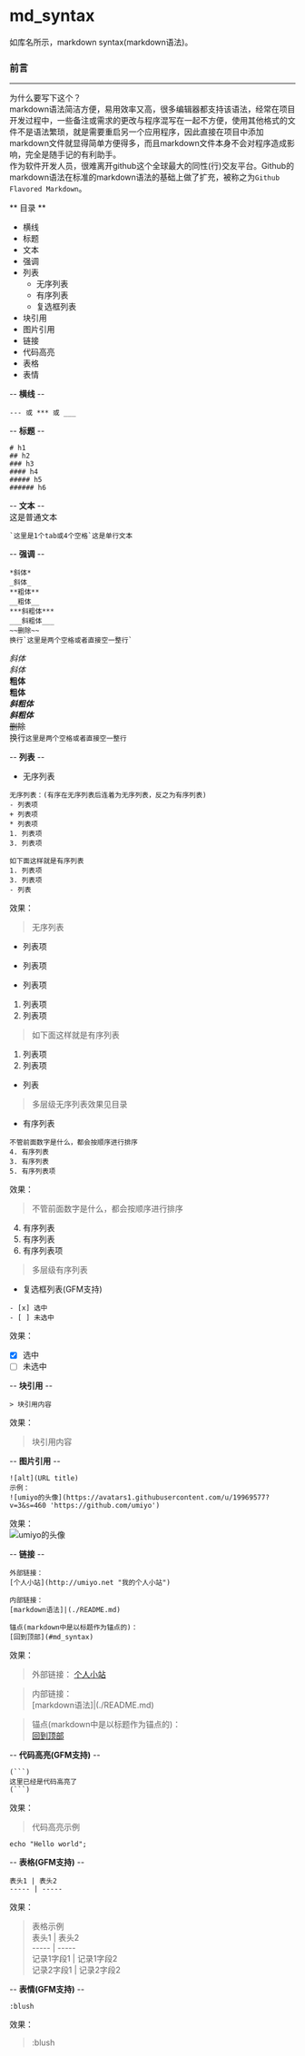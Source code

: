 # md_syntax
如库名所示，markdown syntax(markdown语法)。

### 前言
---
为什么要写下这个？  
    markdown语法简洁方便，易用效率又高，很多编辑器都支持该语法，经常在项目开发过程中，一些备注或需求的更改与程序混写在一起不方便，使用其他格式的文件不是语法繁琐，就是需要重启另一个应用程序，因此直接在项目中添加markdown文件就显得简单方便得多，而且markdown文件本身不会对程序造成影响，完全是随手记的有利助手。  
    作为软件开发人员，很难离开github这个全球最大的同性(行)交友平台。Github的markdown语法在标准的markdown语法的基础上做了扩充，被称之为` Github Flavored Markdown `。

** 目录 ** 

- 横线
- 标题
- 文本  
- 强调
- 列表  
    + 无序列表
    + 有序列表
    + 复选框列表
- 块引用
- 图片引用
- 链接
- 代码高亮  
- 表格
- 表情

-- **横线** --  

```
--- 或 *** 或 ___
``` 

-- **标题** --

```
# h1
## h2
### h3
#### h4
##### h5
###### h6
```

-- **文本** --  
这是普通文本  

    `这里是1个tab或4个空格`这是单行文本  


-- **强调** --   
```
*斜体*  
_斜体_  
**粗体**  
__粗体__  
***斜粗体***  
___斜粗体___  
~~删除~~  
换行`这里是两个空格或者直接空一整行`  
```

*斜体*  
_斜体_  
**粗体**  
__粗体__  
***斜粗体***  
___斜粗体___  
~~删除~~  
换行`这里是两个空格或者直接空一整行`  

-- **列表** --

- 无序列表  

```
无序列表：(有序在无序列表后连着为无序列表，反之为有序列表)
- 列表项
+ 列表项
* 列表项 
1. 列表项
3. 列表项

如下面这样就是有序列表
1. 列表项
3. 列表项
- 列表
```  
效果：  
> 无序列表
- 列表项
+ 列表项
* 列表项
1. 列表项
3. 列表项


> 如下面这样就是有序列表
1. 列表项
3. 列表项
- 列表

> 多层级无序列表效果见目录

- 有序列表  

```
不管前面数字是什么，都会按顺序进行排序
4. 有序列表
3. 有序列表
5. 有序列表项
```
效果：  
> 不管前面数字是什么，都会按顺序进行排序
4. 有序列表
3. 有序列表
5. 有序列表项

> 多层级有序列表


- 复选框列表(GFM支持) 

```
- [x] 选中
- [ ] 未选中 
```
效果：  
- [x] 选中
- [ ] 未选中  

-- **块引用** --  
```
> 块引用内容
```
效果：
> 块引用内容

-- **图片引用** --  
```
![alt](URL title)
示例：
![umiyo的头像](https://avatars1.githubusercontent.com/u/19969577?v=3&s=460 'https://github.com/umiyo')
```
效果：  
![umiyo的头像](https://avatars1.githubusercontent.com/u/19969577?v=3&s=460 'https://github.com/umiyo')

-- **链接** --

```
外部链接：  
[个人小站](http://umiyo.net "我的个人小站")

内部链接：
[markdown语法]|(./README.md)

锚点(markdown中是以标题作为锚点的)：
[回到顶部](#md_syntax)
```
效果：  
> 外部链接：
[个人小站](http://umiyo.net "我的个人小站")

> 内部链接：  
[markdown语法]|(./README.md)

> 锚点(markdown中是以标题作为锚点的)：  
[回到顶部](#md_syntax)

-- **代码高亮(GFM支持)** --

```
(```)
这里已经是代码高亮了
(```)
```
效果：
> 代码高亮示例  
```
echo "Hello world";
```

-- **表格(GFM支持)** --  
```
表头1 | 表头2
----- | -----

```
效果：
> 表格示例  
表头1 | 表头2  
----- | -----  
记录1字段1 | 记录1字段2  
记录2字段1 | 记录2字段2

-- **表情(GFM支持)** --  
```
:blush
```
效果：
> :blush



